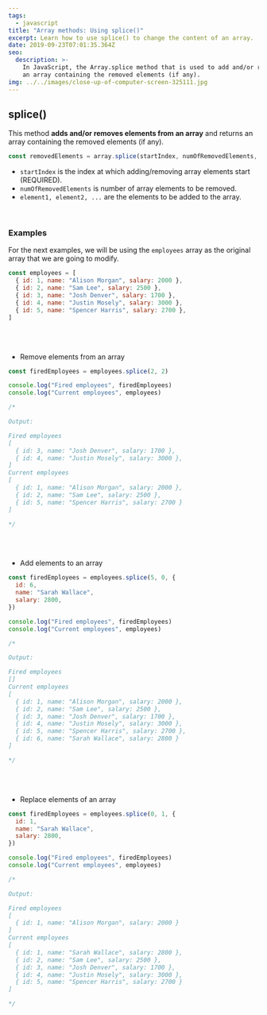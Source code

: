 ```yaml
---
tags:
  - javascript
title: "Array methods: Using splice()"
excerpt: Learn how to use splice() to change the content of an array.
date: 2019-09-23T07:01:35.364Z
seo:
  description: >-
    In JavaScript, the Array.splice method that is used to add and/or remove elements from an array and it returns
    an array containing the removed elements (if any).
img: ../../images/close-up-of-computer-screen-325111.jpg
---
```


## splice()

This method **adds and/or removes elements from an array** and returns an array containing the removed elements (if any).

```javascript
const removedElements = array.splice(startIndex, numOfRemovedElements, element1, element2, ...);
```

- `startIndex` is the index at which adding/removing array elements start (REQUIRED).
- `numOfRemovedElements` is number of array elements to be removed.
- `element1, element2, ...` are the elements to be added to the array.

<br>

### Examples

For the next examples, we will be using the `employees` array as the original array that we are going to modify.

```javascript
const employees = [
  { id: 1, name: "Alison Morgan", salary: 2000 },
  { id: 2, name: "Sam Lee", salary: 2500 },
  { id: 3, name: "Josh Denver", salary: 1700 },
  { id: 4, name: "Justin Mosely", salary: 3000 },
  { id: 5, name: "Spencer Harris", salary: 2700 },
]
```

<br>
<br>

- Remove elements from an array

```javascript
const firedEmployees = employees.splice(2, 2)

console.log("Fired employees", firedEmployees)
console.log("Current employees", employees)

/*

Output:

Fired employees
[
  { id: 3, name: "Josh Denver", salary: 1700 },
  { id: 4, name: "Justin Mosely", salary: 3000 },
]
Current employees
[
  { id: 1, name: "Alison Morgan", salary: 2000 },
  { id: 2, name: "Sam Lee", salary: 2500 },
  { id: 5, name: "Spencer Harris", salary: 2700 }
]

*/
```

<br>
<br>

- Add elements to an array

```javascript
const firedEmployees = employees.splice(5, 0, {
  id: 6,
  name: "Sarah Wallace",
  salary: 2800,
})

console.log("Fired employees", firedEmployees)
console.log("Current employees", employees)

/*

Output:

Fired employees
[]
Current employees
[
  { id: 1, name: "Alison Morgan", salary: 2000 },
  { id: 2, name: "Sam Lee", salary: 2500 },
  { id: 3, name: "Josh Denver", salary: 1700 },
  { id: 4, name: "Justin Mosely", salary: 3000 },
  { id: 5, name: "Spencer Harris", salary: 2700 },
  { id: 6, name: "Sarah Wallace", salary: 2800 }
]

*/
```

<br>
<br>

- Replace elements of an array

```javascript
const firedEmployees = employees.splice(0, 1, {
  id: 1,
  name: "Sarah Wallace",
  salary: 2800,
})

console.log("Fired employees", firedEmployees)
console.log("Current employees", employees)

/*

Output:

Fired employees
[
  { id: 1, name: "Alison Morgan", salary: 2000 }
]
Current employees
[
  { id: 1, name: "Sarah Wallace", salary: 2800 },
  { id: 2, name: "Sam Lee", salary: 2500 },
  { id: 3, name: "Josh Denver", salary: 1700 },
  { id: 4, name: "Justin Mosely", salary: 3000 },
  { id: 5, name: "Spencer Harris", salary: 2700 }
]

*/
```
